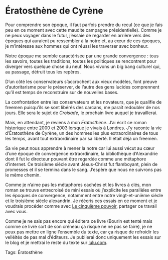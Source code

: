 # Ératosthène de Cyrène

Pour comprendre son époque, il faut parfois prendre du recul (ce que je fais peu en ce moment avec cette maudite campagne présidentielle). Comme je ne peux voyager dans le futur, j’essaie de regarder en arrière vers des époques qui auraient pu ressembler à la notre et, au cœur de ces époques, je m’intéresse aux hommes qui ont réussi les traverser avec bonheur.

Notre époque me semble caractérisée par une grande convergence : tous les savoirs, toutes les traditions, toutes les politiques se rencontrent pour diverger vers quelque chose du neuf. Nous vivons un big bang culturel qui, au passage, détruit tous les repères.

D’un côté les conservateurs s’accrochent aux vieux modèles, font preuve d’autoritarisme pour le préserver, de l’autre des gens lucides comprennent qu’il est temps de reconstruire sur de nouvelles bases.

La confrontation entre les conservateurs et les novateurs, que je qualifie de freemen puisqu’ils se sont libérés des carcans, me paraît redoubler de nos jours. Elle sera le sujet de *Croisade*, le prochain livre auquel je travaillerai.

Mais, en attendant, je reviens à mon *Ératosthène*. J’ai écrit ce roman historique entre 2000 et 2003 lorsque je vivais à Londres. J’y raconte la vie d’Ératosthène de Cyrène, un des hommes les plus extraordinaires de tous les temps, avant tout extraordinaire par sa liberté. Il était déjà un freemen.

Sa vie peut nous apprendre à mener la notre car lui aussi vécut au cœur d’une époque de convergence extraordinaire, la bibliothèque d’Alexandrie dont il fut le directeur pouvant être regardée comme une métaphore d’internet. Ce troisième siècle avant Jésus-Christ fut flamboyant, plein de promesses et il se termina dans le sang. J’espère que nous ne suivrons pas le même chemin.

Comme je n’aime pas les métaphores cachées et les livres à clés, mon roman se trouve entrecroisé de mini essais où j’explicite les parallèles entre les époques de convergence, notamment entre notre vingt-et-unième siècle et le troisième siècle alexandrin. Je réécris ces essais en ce moment et je voudrais procéder comme avec [Le cinquième pouvoir](/le-cinquieme-pouvoir/), partager ce travail avec vous.

Comme je ne sais pas encore qui éditera ce livre (Bourin est tenté mais comme ce livre sort de son créneau ça risque ne ne pas se faire), je ne peux pas mettre en ligne l’ensemble du texte, car ça risque de refroidir les velléités de pas mal d’éditeurs. Je publierai donc uniquement les essais sur le blog et je mettrai le reste du texte sur [lulu.com](http://www.lulu.com).

Tags: Ératosthène